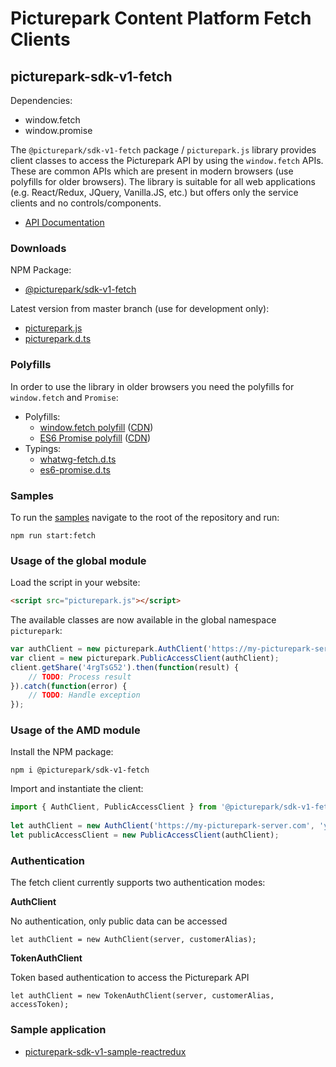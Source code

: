 # Picturepark Content Platform Fetch Clients

## picturepark-sdk-v1-fetch

Dependencies: 

- window.fetch
- window.promise

The `@picturepark/sdk-v1-fetch` package / `picturepark.js` library provides client classes to access the Picturepark API by using the `window.fetch` APIs. These are common APIs which are present in modern browsers (use polyfills for older browsers). The library is suitable for all web applications (e.g. React/Redux, JQuery, Vanilla.JS, etc.) but offers only the service clients and no controls/components. 

- [API Documentation](https://rawgit.com/Picturepark/Picturepark.SDK.TypeScript/master/docs/picturepark-sdk-v1-fetch/api/index.html)

### Downloads

NPM Package: 

- [@picturepark/sdk-v1-fetch](https://www.npmjs.com/package/@picturepark/sdk-v1-fetch)

Latest version from master branch (use for development only): 

- [picturepark.js](https://rawgit.com/Picturepark/Picturepark.SDK.TypeScript/master/src/picturepark-sdk-v1-fetch/dist/picturepark.js)
- [picturepark.d.ts](https://rawgit.com/Picturepark/Picturepark.SDK.TypeScript/master/src/picturepark-sdk-v1-fetch/dist/picturepark.d.ts)

### Polyfills

In order to use the library in older browsers you need the polyfills for `window.fetch` and `Promise`: 

- Polyfills: 
    - [window.fetch polyfill](https://github.com/github/fetch) ([CDN](https://cdnjs.com/libraries/fetch))
    - [ES6 Promise polyfill](https://github.com/es-shims/es6-shim/) ([CDN](https://cdnjs.com/libraries/es6-shim))
- Typings: 
    - [whatwg-fetch.d.ts](https://github.com/DefinitelyTyped/DefinitelyTyped/blob/master/whatwg-fetch/index.d.ts)
    - [es6-promise.d.ts](https://github.com/DefinitelyTyped/DefinitelyTyped/blob/master/es6-promise/index.d.ts)

### Samples

To run the [samples](https://github.com/Picturepark/Picturepark.SDK.TypeScript/tree/master/src/picturepark-sdk-v1-fetch/samples) navigate to the root of the repository and run: 

    npm run start:fetch

### Usage of the global module

Load the script in your website: 

```html
<script src="picturepark.js"></script>
```

The available classes are now available in the global namespace `picturepark`: 

```js
var authClient = new picturepark.AuthClient('https://my-picturepark-server.com', 'yourCustomerAlias');
var client = new picturepark.PublicAccessClient(authClient);
client.getShare('4rgTsG52').then(function(result) {
    // TODO: Process result
}).catch(function(error) {
    // TODO: Handle exception
});
```

### Usage of the AMD module

Install the NPM package: 

    npm i @picturepark/sdk-v1-fetch

Import and instantiate the client:

```js
import { AuthClient, PublicAccessClient } from '@picturepark/sdk-v1-fetch';
 
let authClient = new AuthClient('https://my-picturepark-server.com', 'yourCustomerAlias');
let publicAccessClient = new PublicAccessClient(authClient);
```

### Authentication

The fetch client currently supports two authentication modes: 

**AuthClient**

No authentication, only public data can be accessed

    let authClient = new AuthClient(server, customerAlias);

**TokenAuthClient**

Token based authentication to access the Picturepark API

    let authClient = new TokenAuthClient(server, customerAlias, accessToken);

### Sample application

- [picturepark-sdk-v1-sample-reactredux](https://github.com/Picturepark/Picturepark.SDK.TypeScript/tree/master/samples/picturepark-sdk-v1-sample-reactredux)
